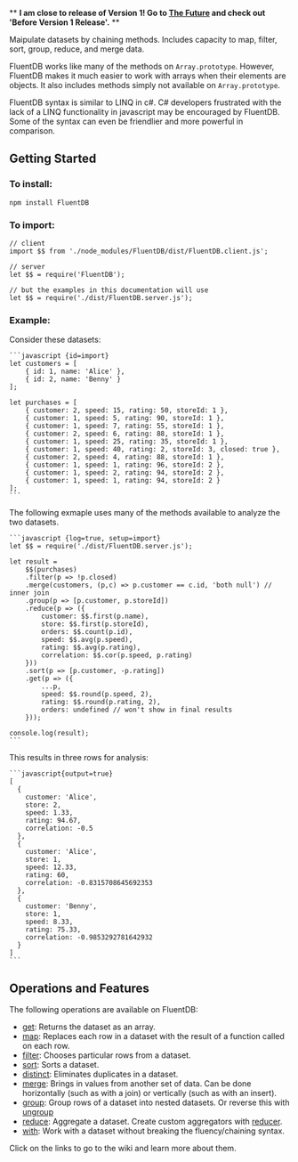 ** **I am close to release of Version 1!  Go to [The Future](https://github.com/paulwilcox/FluentDB/wiki/The-Future) and check out 'Before Version 1 Release'.** **

Maipulate datasets by chaining methods.  Includes capacity to map, filter, sort, group, reduce, and merge data.  

FluentDB works like many of the methods on `Array.prototype`.  However, FluentDB makes it much easier to work with arrays when their elements are objects.  It also includes methods simply not available on `Array.prototype`.   

FluentDB syntax is similar to LINQ in c#.  C# developers frustrated with the lack of a LINQ functionality in javascript may be encouraged by FluentDB.  Some of the syntax can even be friendlier and more powerful in comparison.   

## Getting Started

### To install:

    npm install FluentDB 

### To import:

    // client
    import $$ from './node_modules/FluentDB/dist/FluentDB.client.js';

    // server
    let $$ = require('FluentDB');

    // but the examples in this documentation will use
    let $$ = require('./dist/FluentDB.server.js');

### Example:

Consider these datasets:

    ```javascript {id=import}
    let customers = [
        { id: 1, name: 'Alice' },
        { id: 2, name: 'Benny' } 
    ];

    let purchases = [
        { customer: 2, speed: 15, rating: 50, storeId: 1 },
        { customer: 1, speed: 5, rating: 90, storeId: 1 },
        { customer: 1, speed: 7, rating: 55, storeId: 1 },
        { customer: 2, speed: 6, rating: 88, storeId: 1 },
        { customer: 1, speed: 25, rating: 35, storeId: 1 },
        { customer: 1, speed: 40, rating: 2, storeId: 3, closed: true },
        { customer: 2, speed: 4, rating: 88, storeId: 1 },
        { customer: 1, speed: 1, rating: 96, storeId: 2 },
        { customer: 1, speed: 2, rating: 94, storeId: 2 },
        { customer: 1, speed: 1, rating: 94, storeId: 2 }
    ];
    ```

The following exmaple uses many of the methods available to analyze the two datasets.

    ```javascript {log=true, setup=import}
    let $$ = require('./dist/FluentDB.server.js');

    let result = 
        $$(purchases)
        .filter(p => !p.closed)
        .merge(customers, (p,c) => p.customer == c.id, 'both null') // inner join
        .group(p => [p.customer, p.storeId]) 
        .reduce(p => ({
            customer: $$.first(p.name),
            store: $$.first(p.storeId),
            orders: $$.count(p.id), 
            speed: $$.avg(p.speed),
            rating: $$.avg(p.rating),
            correlation: $$.cor(p.speed, p.rating)
        }))
        .sort(p => [p.customer, -p.rating])
        .get(p => ({
            ...p, 
            speed: $$.round(p.speed, 2),
            rating: $$.round(p.rating, 2),
            orders: undefined // won't show in final results
        }));

    console.log(result);
    ```

This results in three rows for analysis:

    ```javascript{output=true}
    [
      {
        customer: 'Alice',
        store: 2,
        speed: 1.33,
        rating: 94.67,
        correlation: -0.5
      },
      {
        customer: 'Alice',
        store: 1,
        speed: 12.33,
        rating: 60,
        correlation: -0.8315708645692353
      },
      {
        customer: 'Benny',
        store: 1,
        speed: 8.33,
        rating: 75.33,
        correlation: -0.9853292781642932
      }
    ]
    ```

## Operations and Features

The following operations are available on FluentDB:

* [get](https://github.com/paulwilcox/FluentDB/wiki/Map-and-Get#Getting): Returns the dataset as an array.
* [map](https://github.com/paulwilcox/FluentDB/wiki/Map-and-Get#Mapping): Replaces each row in a dataset with the result of 
  a function called on each row. 
* [filter](https://github.com/paulwilcox/FluentDB/wiki/Filtering): Chooses particular rows from a dataset. 
* [sort](https://github.com/paulwilcox/FluentDB/wiki/Sorting): Sorts a dataset.  
* [distinct](https://github.com/paulwilcox/FluentDB/wiki/Distinct): Eliminates duplicates in a dataset.
* [merge](https://github.com/paulwilcox/FluentDB/wiki/Merging): Brings in values from another set of data.  Can be done 
  horizontally (such as with a join) or vertically (such as with an insert).
* [group](https://github.com/paulwilcox/FluentDB/wiki/Grouping): Group rows of a dataset into nested datasets.  Or reverse 
  this with [ungroup](https://github.com/paulwilcox/FluentDB/wiki/Grouping#Ungrouping-Rows)
* [reduce](https://github.com/paulwilcox/FluentDB/wiki/Reducing): Aggregate a dataset.  Create custom aggregators with 
  [reducer](https://github.com/paulwilcox/FluentDB/wiki/Reducing#Simple-Custom-Reducers).
* [with](https://github.com/paulwilcox/FluentDB/wiki/With): Work with a dataset without breaking the fluency/chaining
  syntax. 

Click on the links to go to the wiki and learn more about them.